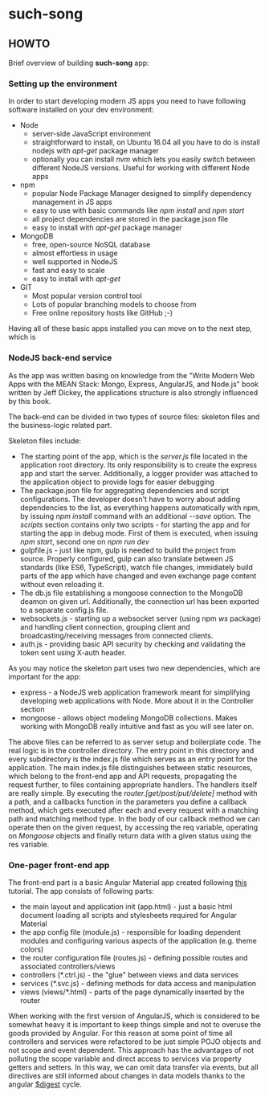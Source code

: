 # such-song
## HOWTO 
Brief overview of building **such-song** app: 
### Setting up the environment 
In order to start developing modern JS apps you need to have following software installed on your dev environment:
- Node
  - server-side JavaScript environment
  - straightforward to install, on Ubuntu 16.04 all you have to do is install nodejs with *apt-get* package manager
  - optionally you can install *nvm* which lets you easily switch between different NodeJS versions. Useful for working with different Node apps
- npm
  - popular Node Package Manager designed to simplify dependency management in JS apps
  - easy to use with basic commands like *npm install* and *npm start*
  - all project dependencies are stored in the package.json file
  - easy to install with *apt-get* package manager
- MongoDB
  - free, open-source NoSQL database
  - almost effortless in usage
  - well supported in NodeJS
  - fast and easy to scale
  - easy to install with *apt-get*
- GIT
  - Most popular version control tool
  - Lots of popular branching models to choose from
  - Free online repository hosts like GitHub ;-)
  
Having all of these basic apps installed you can move on to the next step, which is
### NodeJS back-end service
As the app was written basing on knowledge from the "Write Modern Web Apps with the MEAN Stack: Mongo, Express, AngularJS, and Node.js" book written by Jeff Dickey, the applications structure is also strongly influenced by this book.

The back-end can be divided in two types of source files: skeleton files and the business-logic related part. 

Skeleton files include:
- The starting point of the app, which is the *server.js* file located in the application root directory. Its only responsibility is to create the express app and start the server. Additionally, a logger provider was attached to the application object to provide logs for easier debugging
- The package.json file for aggregating dependencies and script configurations. The developer doesn't have to worry about adding dependencies to the list, as everything happens automatically with npm, by issuing *npm install <dependency>* command with an additional *--save* option. The *scripts* section contains only two scripts - for starting the app and for starting the app in debug mode. First of them is executed, when issuing *npm start*, second one on *npm run dev*
- gulpfile.js - just like npm, gulp is needed to build the project from source. Properly configured, gulp can also translate between JS standards (like ES6, TypeScript), watch file changes, immidiately build parts of the app which have changed and even exchange page content without even reloading it.
- The db.js file establishing a mongoose connection to the MongoDB deamon on given url. Additionally, the connection url has been exported to a separate config.js file.
- websockets.js - starting up a websocket server (using npm *ws* package) and handling client connection, grouping client and broadcasting/receiving messages from connected clients. 
- auth.js - providing basic API security by checking and validating the token sent using X-auth header.

As you may notice the skeleton part uses two new dependencies, which are important for the app:
- express - a NodeJS web application framework meant for simplifying developing web applications with Node. More about it in the Controller section
- mongoose - allows object modeling MongoDB collections. Makes working with MongoDB really intuitive and fast as you will see later on.

The above files can be referred to as server setup and boilerplate code. The real logic is in the controller directory.
The entry point in this directory and every subdirectory is the index.js file which serves as an entry point for the application. The main index.js file distinguishes between static resources, which belong to the front-end app and API requests, propagating the request further, to files containing appropriate handlers.
The handlers itself are really simple. By executing the *router.[get/post/put/delete]* method with a path, and a callbacks function in the parameters you define a callback method, which gets executed after each and every request with a matching path and matching method type. In the body of our callback method we can operate then on the given request, by accessing the req variable, operating on *Mongoose* objects and finally return data with a given status using the res variable.


### One-pager front-end app
The front-end part is a basic Angular Material app created following [this](https://github.com/angular/material-start/tree/es6-tutorial) tutorial. The app consists of following parts:
- the main layout and application init (app.html) - just a basic html document loading all scripts and stylesheets required for Angular Material
- the app config file (module.js) - responsible for loading dependent modules and configuring various aspects of the application (e.g. theme colors)
- the router configuration file (routes.js) - defining possible routes and associated controllers/views
- controllers (*.ctrl.js) - the "glue" between views and data services
- services (*.svc.js) - defining methods for data access and manipulation
- views (views/*.html) - parts of the page dynamically inserted by the router

When working with the first version of AngularJS, which is considered to be somewhat heavy it is important to keep things simple and not to overuse the goods provided by Angular. For this reason at some point of time all controllers and services were refactored to be just simple POJO objects and not scope and event dependent. This approach has the advantages of not polluting the scope variable and direct access to services via property getters and setters. In this way, we can omit data transfer via events, but all directives are still informed about changes in data models thanks to the angular [$digest](https://www.thinkful.com/projects/understanding-the-digest-cycle-528/) cycle.
